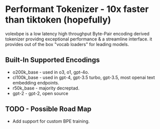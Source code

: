 # Performant Tokenizer - 10x faster than tiktoken (hopefully)

volexbpe is a low latency high throughput Byte-Pair encoding derived tokenizer providng exceptional performance & a streamline interface.
it provides out of the box "vocab loaders" for leading models.

## Built-In Supported Encodings
* o200k_base - used in o3, o1, gpt-4o.
* cl100k_base - used in gpt-4, gpt-3.5 turbo, gpt-3.5, most openai text embedding endpoints.
* r50k_base - majority decreptad.
* gpt-2 - gpt-2, open source




## TODO - Possible Road Map
* Add support for custom BPE training.

